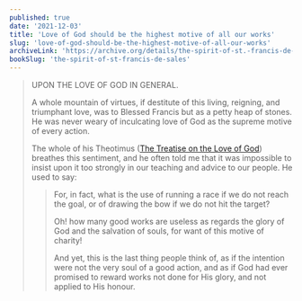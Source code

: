 ```yaml
---
published: true
date: '2021-12-03'
title: 'Love of God should be the highest motive of all our works'
slug: 'love-of-god-should-be-the-highest-motive-of-all-our-works'
archiveLink: 'https://archive.org/details/the-spirit-of-st.-francis-de-sales/page/55?view=theater'
bookSlug: 'the-spirit-of-st-francis-de-sales'
---
```


> UPON THE LOVE OF GOD IN GENERAL.
>
> A whole mountain of virtues, if destitute of this living, reigning, and triumphant love, was to Blessed Francis but as a petty heap of stones. He was never weary of inculcating love of God as the supreme motive of every action.
>
> The whole of his Theotimus ([The Treatise on the Love of God](/books/treatise-on-the-love-of-god.html)) breathes this sentiment, and he often told me that it was impossible to insist upon it too strongly in our teaching and advice to our people. He used to say:
>
>> For, in fact, what is the use of running a race if we do not reach the goal, or of drawing the bow if we do not hit the target?
>>
>> Oh! how many good works are useless as regards the glory of God and the salvation of souls, for want of this motive of charity!
>>
>> And yet, this is the last thing people think of, as if the intention were not the very soul of a good action, and as if God had ever promised to reward works not done for His glory, and not applied to His honour.